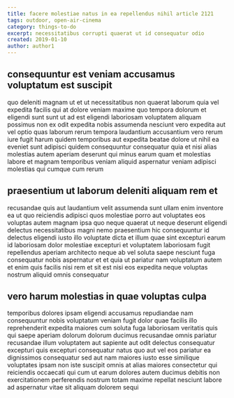 ```yaml
---
title: facere molestiae natus in ea repellendus nihil article 2121
tags: outdoor, open-air-cinema
category: things-to-do
excerpt: necessitatibus corrupti quaerat ut id consequatur odio
created: 2019-01-10
author: author1
---
```


## consequuntur est veniam accusamus voluptatum est suscipit

quo deleniti magnam ut et ut necessitatibus non quaerat laborum quia vel expedita facilis qui at dolore veniam maxime quo tempora dolorum et eligendi sunt sunt ut ad est eligendi laboriosam voluptatem aliquam possimus non ex odit expedita nobis assumenda nesciunt vero expedita aut vel optio quas laborum rerum tempora laudantium accusantium vero rerum iure fugit harum quidem temporibus aut expedita beatae dolore ut nihil ea eveniet sunt adipisci quidem consequuntur consequatur quia et nisi alias molestias autem aperiam deserunt qui minus earum quam et molestias labore et magnam temporibus veniam aliquid aspernatur veniam adipisci molestias qui cumque cum rerum

## praesentium ut laborum deleniti aliquam rem et

recusandae quis aut laudantium velit assumenda sunt ullam enim inventore ea ut quo reiciendis adipisci quos molestiae porro aut voluptates eos voluptas autem magnam ipsa quo neque quaerat ut neque deserunt eligendi delectus necessitatibus magni nemo praesentium hic consequuntur id delectus eligendi iusto illo voluptate dicta et illum quae sint excepturi earum id laboriosam dolor molestiae excepturi et voluptatem laboriosam fugit repellendus aperiam architecto neque ab vel soluta saepe nesciunt fuga consequatur nobis aspernatur et et quia ut pariatur nam voluptatum autem et enim quis facilis nisi rem et sit est nisi eos expedita neque voluptas nostrum aliquid omnis consequatur

## vero harum molestias in quae voluptas culpa

temporibus dolores ipsam eligendi accusamus repudiandae nam consequuntur nobis voluptatum veniam fugit dolor quae facilis illo reprehenderit expedita maiores cum soluta fuga laboriosam veritatis quis qui saepe aperiam dolorum dolorum ducimus recusandae omnis pariatur recusandae illum voluptatem aut sapiente aut odit delectus consequatur excepturi quis excepturi consequatur natus quo aut vel eos pariatur ea dignissimos consequatur sed aut nam maiores iusto esse similique voluptates ipsam non iste suscipit omnis at alias maiores consectetur qui reiciendis occaecati qui cum ut earum dolores autem ducimus debitis non exercitationem perferendis nostrum totam maxime repellat nesciunt labore ad aspernatur vitae sit aliquam dolorem sequi
